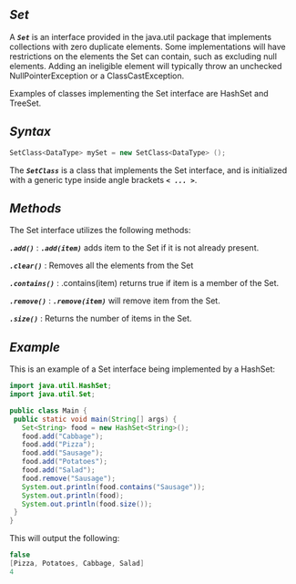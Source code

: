 ## ***Set***

A ***`Set`*** is an interface provided in the java.util package that implements collections with zero duplicate elements. Some implementations will have restrictions on the elements the Set can contain, such as excluding null elements. Adding an ineligible element will typically throw an unchecked NullPointerException or a ClassCastException.

Examples of classes implementing the Set interface are HashSet and TreeSet.

## ***Syntax***
```java
SetClass<DataType> mySet = new SetClass<DataType> ();
```

The ***`SetClass`*** is a class that implements the Set interface, and is initialized with a generic type inside angle brackets ***`< ... >`***.

## ***Methods***
The Set interface utilizes the following methods:

***`.add()`*** : ***`.add(item)`*** adds item to the Set if it is not already present.

***`.clear()`*** : Removes all the elements from the Set

***`.contains()`*** : .contains(item) returns true if item is a member of the Set.

***`.remove()`*** : ***`.remove(item)`*** will remove item from the Set.

***`.size()`*** : Returns the number of items in the Set.

## ***Example***
This is an example of a Set interface being implemented by a HashSet:
```java
import java.util.HashSet;
import java.util.Set;

public class Main {
 public static void main(String[] args) {
   Set<String> food = new HashSet<String>();
   food.add("Cabbage");
   food.add("Pizza");
   food.add("Sausage");
   food.add("Potatoes");
   food.add("Salad");
   food.remove("Sausage");
   System.out.println(food.contains("Sausage"));
   System.out.println(food);
   System.out.println(food.size());
 }
}
```
This will output the following:
```java
false
[Pizza, Potatoes, Cabbage, Salad]
4
```
